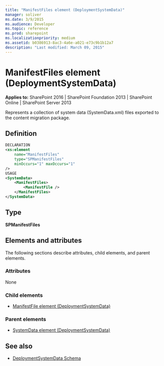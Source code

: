 ```yaml
---
title: "ManifestFiles element (DeploymentSystemData)"
manager: soliver
ms.date: 3/9/2015
ms.audience: Developer
ms.topic: reference
ms.prod: sharepoint
ms.localizationpriority: medium
ms.assetid: b0386913-8ac3-4a6e-a021-e73c9b1b12a7
description: "Last modified: March 09, 2015"
---
```


# ManifestFiles element (DeploymentSystemData)

**Applies to:** SharePoint 2016 | SharePoint Foundation 2013 | SharePoint Online | SharePoint Server 2013
  
Represents a collection of system data (SystemData.xml) files exported to the content migration package.

## Definition

```XML
DECLARATION
<xs:element 
    name="ManifestFiles" 
    type="SPManifestFiles" 
    minOccurs="1" maxOccurs="1" 
/>
USAGE
<SystemData>
    <ManifestFiles>
        <ManifestFile />
    </ManifestFiles>
</SystemData>

```

## Type

**SPManifestFiles**
  
## Elements and attributes

The following sections describe attributes, child elements, and parent elements.

### Attributes

None
   
### Child elements

- [ManifestFile element (DeploymentSystemData)](manifestfile-element-deploymentsystemdata.md)
   
### Parent elements

- [SystemData element (DeploymentSystemData)](systemdata-element-deploymentsystemdata.md)
   
## See also

- [DeploymentSystemData Schema](deploymentsystemdata-schema.md)


